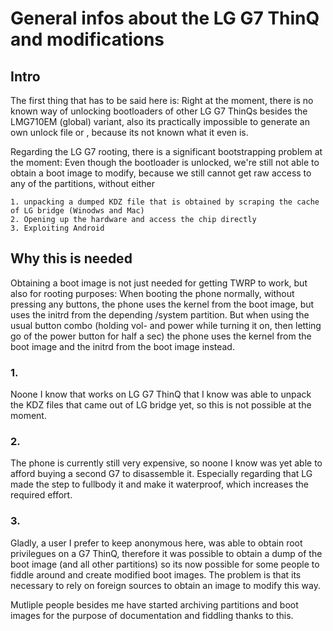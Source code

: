 # General infos about the LG G7 ThinQ and modifications

## Intro
The first thing that has to be said here is: Right at the moment, there is no known way of unlocking bootloaders of other LG G7 ThinQs besides the LMG710EM (global) variant, also its practically impossible to generate an own unlock file or , because its not known what it even is.


Regarding the LG G7 rooting, there is a significant bootstrapping problem at the moment:
Even though the bootloader is unlocked, we're still not able to obtain a boot image to modify,
because we still cannot get raw access to any of the partitions, without either

	1. unpacking a dumped KDZ file that is obtained by scraping the cache of LG bridge (Winodws and Mac)
	2. Opening up the hardware and access the chip directly
	3. Exploiting Android

## Why this is needed

Obtaining a boot image is not just needed for getting TWRP to work, but also for rooting purposes:
When booting the phone normally, without pressing any buttons, the phone uses the kernel from the boot image,
but uses the initrd from the depending /system partition.
But when using the usual button combo (holding vol-  and power while turning it on, then letting go of the power button for half a sec) the phone uses the kernel from the boot image and the initrd from the boot image instead.

### 1.
Noone I know that works on LG G7 ThinQ that I know was able to unpack the KDZ files that came out of LG bridge yet, so this is not possible at the moment.

### 2.
The phone is currently still very expensive, so noone I know was yet able to afford buying a second G7 to disassemble it.
Especially regarding that LG made the step to fullbody it and make it waterproof, which increases the required effort.

### 3.
Gladly, a user I prefer to keep anonymous here, was able to obtain root privilegues on a G7 ThinQ,
therefore it was possible to obtain a dump of the boot image (and all other partitions) so its now possible
for some people to fiddle around and create modified boot images.
The problem is that its necessary to rely on foreign sources to obtain an image to modify this way.

Mutliple people besides me have started archiving partitions and boot images for the purpose of documentation and fiddling thanks to this.
